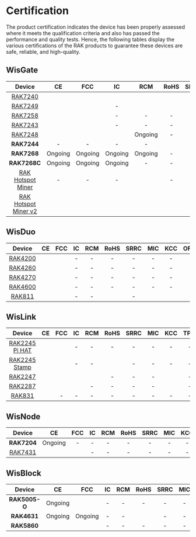 # Certification

The product certification indicates the device has been properly assessed where it meets the qualification criteria and also has passed the performance and quality tests. Hence, the following tables display the various certifications of the RAK products to guarantee these devices are safe, reliable, and high-quality.

## WisGate

|                                                  Device                                                   |                                                           CE                                                            |                                                          FCC                                                          |                                                 IC                                                  |                                                               RCM                                                               |                                                                   RoHS                                                                   |                                              SRRC                                               |  MIC  |                                                            KCC                                                            | TPIT  |  OFCA   |                                              IMDA                                               |                                                         ANATEL                                                          |                                              Ukraine                                               |                                                            IP67                                                            | UKCA | REACH |
| :-------------------------------------------------------------------------------------------------------: | :---------------------------------------------------------------------------------------------------------------------: | :-------------------------------------------------------------------------------------------------------------------: | :-------------------------------------------------------------------------------------------------: | :-----------------------------------------------------------------------------------------------------------------------------: | :--------------------------------------------------------------------------------------------------------------------------------------: | :---------------------------------------------------------------------------------------------: | :---: | :-----------------------------------------------------------------------------------------------------------------------: | :---: | :-----: | :---------------------------------------------------------------------------------------------: | :---------------------------------------------------------------------------------------------------------------------: | :------------------------------------------------------------------------------------------------: | :------------------------------------------------------------------------------------------------------------------------: | :---: | :---: |
|           <a href="/Product-Categories/WisGate/RAK7240/Overview/" target="_blank"> RAK7240 </a>           |           [](https://downloads.rakwireless.com/LoRa/RAK7240/Certification-Report/RAK7240_CE_Certificate.zip)            |          [](https://downloads.rakwireless.com/LoRa/RAK7240/Certification-Report/RAK7240_FCC_Certificate.zip)          | [](https://downloads.rakwireless.com/LoRa/RAK7240/Certification-Report/RAK7249_RAK7240_IC_Cert.pdf) |               [](https://downloads.rakwireless.com/LoRa/RAK7240/Certification-Report/RAK7240-RCM_Test_Report.zip)               |              [](https://downloads.rakwireless.com/LoRa/RAK7240/Certification-Report/RAK-ROHS-ATL202011241747R01-Report.pdf)              |                                                -                                                |   -   |                                                             -                                                             |   -   |    -    |                                                -                                                | [](https://downloads.rakwireless.com/LoRa/RAK7240/Certification-Report/RAK7240_Anatel_Certificado%2017194-20-10145.pdf) |                                                 -                                                  |                                                             -                                                              |   -   |   -   |
|           <a href="/Product-Categories/WisGate/RAK7249/Overview/" target="_blank"> RAK7249 </a>           | [](https://downloads.rakwireless.com/LoRa/DIY-Gateway-RAK7249/Certification-Report/RAK7249_RED%28CE%29_Certificate.zip) |    [](https://downloads.rakwireless.com/LoRa/DIY-Gateway-RAK7249/Certification-Report/RAK7249_FCC_Certificate.zip)    |                                                  -                                                  |         [](https://downloads.rakwireless.com/LoRa/DIY-Gateway-RAK7249/Certification-Report/RAK7249-RCM_Test_Report.zip)         |      [](https://downloads.rakwireless.com/LoRa/DIY-Gateway-RAK7249/Certification-Report/RAK7249-ROHS-ATL20191105773R01-Report.pdf)       |                                                -                                                |   -   |                                                             -                                                             |   -   |    -    |                                                -                                                |                                                            -                                                            |                                                 -                                                  | [](https://downloads.rakwireless.com/LoRa/DIY-Gateway-RAK7249/Certification-Report/RAK7249_Enclosure_IP67_Test_Report.pdf) |   -   |   -   |
|           <a href="/Product-Categories/WisGate/RAK7258/Overview/" target="_blank"> RAK7258 </a>           |    [](https://downloads.rakwireless.com/LoRa/Indoor-Gateway-RAK7258/Certification-Report/RAK7258_CE_Certificate.zip)    |  [](https://downloads.rakwireless.com/LoRa/Indoor-Gateway-RAK7258/Certification-Report/RAK7258_FCC_Certificate.zip)   |                                                  -                                                  |                                                                -                                                                |                                                                    -                                                                     |                                                -                                                |   -   | [](https://downloads.rakwireless.com/LoRa/Indoor-Gateway-RAK7258/Certification-Report/RAK7258%20_%20KC_certification.pdf) |   -   |    -    |                                                -                                                |                                                            -                                                            |                                                 -                                                  |                                                             -                                                              |   -   |   -   |
|           <a href="/Product-Categories/WisGate/RAK7243/Overview/" target="_blank"> RAK7243 </a>           |  [](https://downloads.rakwireless.com/LoRa/Pilot-Gateway-Pro-RAK7243/Certification-Report/RAK7243_CE_Certificate.zip)   | [](https://downloads.rakwireless.com/LoRa/Pilot-Gateway-Pro-RAK7243/Certification-Report/RAK7243_FCC_Certificate.zip) |                                                  -                                                  |                                                                -                                                                |                                                                    -                                                                     |                                                -                                                |   -   |                                                             -                                                             |   -   |    -    |                                                -                                                |                                                            -                                                            |                                                 -                                                  |                                                             -                                                              |   -   |   -   |
|           <a href="/Product-Categories/WisGate/RAK7248/Overview/" target="_blank"> RAK7248 </a>           |              [](https://downloads.rakwireless.com/LoRa/RAK7248/Certification/RAK7248_CE_Certification.zip)              |            [](https://downloads.rakwireless.com/LoRa/RAK7248/Certification/RAK7248_FCC_Certification.zip)             |    [](https://downloads.rakwireless.com/LoRa/RAK7248/Certification/RAK7248_IC_Certification.zip)    |                                                             Ongoing                                                             |                                                                    -                                                                     | [](https://downloads.rakwireless.com/LoRa/RAK7248/Certification/RAK7248_SRRC_certification.zip) |   -   |                                                          Ongoing                                                          |   -   | Ongoing | [](https://downloads.rakwireless.com/LoRa/RAK7248/Certification/RAK7248_IMDA_Certification.zip) |                                                            -                                                            | [](https://downloads.rakwireless.com/LoRa/RAK7248/Certification/RAK7248_Ukraine_Certification.rar) |                                                             -                                                              |   -   |   -   |
|                                                **RAK7244**                                                |                                                            -                                                            |                                                           -                                                           |                                                  -                                                  |                                                                -                                                                | [](https://downloads.rakwireless.com/LoRa/Developer-LoRaWAN-Gateway-RAK7244%26RAK7244P/Certification/ROHS-ATL202012091807R01-Report.pdf) |                                                -                                                |   -   |                                                             -                                                             |   -   |    -    |                                                -                                                |                                                            -                                                            |                                                 -                                                  |                                                             -                                                              |   -   |   -   |
|                                                **RAK7268**                                                |                                                         Ongoing                                                         |                                                        Ongoing                                                        |                                               Ongoing                                               |                                                             Ongoing                                                             |                                                                    -                                                                     |                                                -                                                |   -   |                                                          Ongoing                                                          |   -   |    -    |                                                -                                                |                                                         Ongoing                                                         |                                                 -                                                  |                                                             -                                                              |   -   |   -   |
|                                               **RAK7268C**                                                |                                                         Ongoing                                                         |                                                        Ongoing                                                        |                                               Ongoing                                               |                                                                -                                                                |                                                                    -                                                                     |                                                -                                                |   -   |                                                             -                                                             |   -   |    -    |                                                -                                                |                                                            -                                                            |                                                 -                                                  |                                                             -                                                              |   -   |   -   |
| <a href="/Product-Categories/WisGate/RAK-Hotspot-Miner/Overview/" target="_blank"> RAK Hotspot Miner </a> |                                                            -                                                            |                                                           -                                                           |                                                  -                                                  | [](https://downloads.rakwireless.com/LoRa/RAK_Hotspot_Miner/Certification/RCMA0210312001RCM%20cert-RAK7248%20RCM_Australia.pdf) |                                                                    -                                                                     |                                                -                                                |   -   |                                                             -                                                             |   -   |    -    |                                                -                                                |                                                            -                                                            |                                                 -                                                  |                                                             -                                                              |   -   |   -   |
| <a href="/Product-Categories/WisGate/RAK-Hotspot-Miner-v2/Overview/" target="_blank"> RAK Hotspot Miner v2</a> | [](https://downloads.rakwireless.com/LoRa/RAK_Hotspot_Miner/Certification/AT%2050501450%200001_Hotspot%20Miner_CE_cert.pdf) | [](https://downloads.rakwireless.com/LoRa/RAK_Hotspot_Miner/Certification/2AF6B-RAK7248%20JAB_Hotspot%20Miner_FCC_cert.pdf) |  [](https://downloads.rakwireless.com/LoRa/RAK_Hotspot_Miner/Certification/Hotspot%20Miner_IC_report.pdf) | [](https://downloads.rakwireless.com/LoRa/RAK_Hotspot_Miner/Certification/RCMA0210312001RCM%20cert-RAK7248%20RCM_Australia.pdf) |  [](https://downloads.rakwireless.com/LoRa/RAK_Hotspot_Miner/Certification/ROHS%20REPORT.pdf)                       |                                                -                                                |   -   |                                                             -                                                             |   -   |    -    |                                                -                                                |                                                            -                                                            |                                                 -                                                  |                                                             -                                                              | [](https://downloads.rakwireless.com/LoRa/RAK_Hotspot_Miner/Certification/AW%2050501452%200001_Hotspot%20Miner_UKCA_cert.pdf)   | [](https://downloads.rakwireless.com/LoRa/RAK_Hotspot_Miner/Certification/REACH%20REPORT.PDF) |

## WisDuo

|                                           Device                                            |                                                         CE                                                         |                                                    FCC                                                     |  IC   |  RCM  |                                                    RoHS                                                     | SRRC  |                                                    MIC                                                     |                                                     KCC                                                      | OFCA  | IMDA  | ANATEL | Ukraine | IP67  | UKCA | REACH |
| :-----------------------------------------------------------------------------------------: | :----------------------------------------------------------------------------------------------------------------: | :--------------------------------------------------------------------------------------------------------: | :---: | :---: | :---------------------------------------------------------------------------------------------------------: | :---: | :--------------------------------------------------------------------------------------------------------: | :----------------------------------------------------------------------------------------------------------: | :---: | :---: | :----: | :-----: | :---: | :-----: | :---: |
| <a href="/Product-Categories/WisDuo/RAK4200-Module/Overview/" target="_blank"> RAK4200 </a> |        [](https://downloads.rakwireless.com/LoRa/RAK4200/Certification-Report/RAK4200H_CE_Certificate.zip)         |   [](https://downloads.rakwireless.com/LoRa/RAK4200/Certification-Report/RAK4200_FCC_certification.zip)    |   -   |   -   |                                                      -                                                      |   -   |                                                     -                                                      |                                                      -                                                       |   -   |   -   |   -    |    -    |   -   |    -    |   -   |
| <a href="/Product-Categories/WisDuo/RAK4260-Module/Overview/" target="_blank"> RAK4260 </a> | [](https://downloads.rakwireless.com/LoRa/RAK4260/Certification-Report/RAK4260H-CE-ATL20191108787-Certificate.pdf) | [](https://downloads.rakwireless.com/LoRa/RAK4260/Certification-Report/RAK4260H-FCC-2AF6B-Certificate.pdf) |   -   |   -   |                                                      -                                                      |   -   |                                                     -                                                      |                                                      -                                                       |   -   |   -   |   -    |    -    |   -   |    -    |   -   |
| <a href="/Product-Categories/WisDuo/RAK4270-Module/Overview/" target="_blank"> RAK4270 </a> |           [](https://downloads.rakwireless.com/LoRa/RAK4270/Certification-Report/CE%20Certification.zip)           |      [](https://downloads.rakwireless.com/LoRa/RAK4270/Certification-Report/FCC%20Certification.zip)       |   -   |   -   |                                                      -                                                      |   -   |                                                     -                                                      |                                                      -                                                       |   -   |   -   |   -    |    -    |   -   |    -    |   -   |
| <a href="/Product-Categories/WisDuo/RAK4600-Module/Overview/" target="_blank"> RAK4600 </a> |         [](https://downloads.rakwireless.com/LoRa/RAK4600/Certification/RAK4600%20CE%20Certification.zip)          |     [](https://downloads.rakwireless.com/LoRa/RAK4600/Certification/RAK4600%20FCC%20Certification.zip)     |   -   |   -   |                                                      -                                                      |   -   |                                                     -                                                      |                                                      -                                                       |   -   |   -   |   -    |    -    |   -   |    -    |   -   |
|  <a href="/Product-Categories/WisDuo/RAK811-Module/Overview/" target="_blank"> RAK811 </a>  |       [](https://downloads.rakwireless.com/LoRa/RAK811/Certification_Report/RAK811%20CE%20Certification.rar)       | [](https://downloads.rakwireless.com/LoRa/RAK811/Certification_Report/RAK811%C2%A0FCC%20Certification.rar) |   -   |   -   | [](https://downloads.rakwireless.com/LoRa/RAK811/Certification_Report/RAK811%C2%A0ROSH%20Certification.rar) |   -   | [](https://downloads.rakwireless.com/LoRa/RAK811/Certification_Report/RAK811%C2%A0MIC%20Certification.rar) | [](https://downloads.rakwireless.com/LoRa/RAK811/Certification_Report/RAK811_KCC%C2%A0%28Certificate%29.pdf) |   -   |   -   |   -    |    -    |   -   |    -    |   -   |

## WisLink

|                                                  Device                                                   |                                                               CE                                                                |                                                                           FCC                                                                           |                                                       IC                                                        |                                                             RCM                                                             |                                                    RoHS                                                    | SRRC  |  MIC  |                                                             KCC                                                             | TPIT  | OFCA  | IMDA  | ANATEL | Ukraine | IP67  | UKCA | REACH |
| :-------------------------------------------------------------------------------------------------------: | :-----------------------------------------------------------------------------------------------------------------------------: | :-----------------------------------------------------------------------------------------------------------------------------------------------------: | :-------------------------------------------------------------------------------------------------------------: | :-------------------------------------------------------------------------------------------------------------------------: | :--------------------------------------------------------------------------------------------------------: | :---: | :---: | :-------------------------------------------------------------------------------------------------------------------------: | :---: | :---: | :---: | :----: | :-----: | :---: | :---: | :---: |
|    <a href="/Product-Categories/WisLink/RAK2245-Pi-HAT/Overview/" target="_blank"> RAK2245 Pi HAT </a>    |        [](https://downloads.rakwireless.com/LoRa/RAK2245-Pi-HAT/Certification-Report/RAK2245_Pi_HAT_CE_Certificate.zip)         |                    [](https://downloads.rakwireless.com/LoRa/RAK2245-Pi-HAT/Certification-Report/RAK2245_Pi_HAT_FCC_Certificate.zip)                    |                                                        -                                                        |                                                              -                                                              |                                                     -                                                      |   -   |   -   |                                                              -                                                              |   -   |   -   |   -   |   -    |    -    |   -   |   -   |   -   |
| <a href="/Product-Categories/WisLink/RAK2245-Stamp-Edition/Overview/" target="_blank"> RAK2245 Stamp </a> |               [](https://downloads.rakwireless.com/LoRa/RAK2245/Certification-Report/RAK2245_CE_Certificate.zip)                |                           [](https://downloads.rakwireless.com/LoRa/RAK2245/Certification-Report/RAK2245_FCC_Certificate.zip)                           |                                                        -                                                        |                                                              -                                                              | [](https://downloads.rakwireless.com/LoRa/RAK2245/Certification-Report/ROHS-ATL202012091808R01-Report.pdf) |   -   |   -   |                                                              -                                                              |   -   |   -   |   -   |   -    |    -    |   -   |   -   |   -   |
|           <a href="/Product-Categories/WisLink/RAK2247/Overview/" target="_blank"> RAK2247 </a>           |              [](https://downloads.rakwireless.com/LoRa/RAK2247-Mini-PCIe/Certification-Report/RAK2247_CE_CERT.zip)              | [](https://downloads.rakwireless.com/LoRa/RAK2247-Mini-PCIe/Certification-Report/Shenzhen%20Rakwireless%202AF6B-RAK2247%20FCC%20Grant%20%28C2PC%29.pdf) | [](https://downloads.rakwireless.com/LoRa/RAK2247-Mini-PCIe/Certification-Report/RAK2247_IC_certificate%20.zip) | [](https://downloads.rakwireless.com/LoRa/RAK2247-Mini-PCIe/Certification-Report/RAK2247-RCM-Declaration-of-Conformity.pdf) |                                                     -                                                      |   -   |   -   | [](https://downloads.rakwireless.com/LoRa/RAK2247-Mini-PCIe/Certification-Report/RAK2247-RCM-Declaration-of-Conformity.pdf) |   -   |   -   |   -   |   -    |    -    |   -   |   -   |   -   |
|           <a href="/Product-Categories/WisLink/RAK2287/Overview/" target="_blank"> RAK2287 </a>           |           [](https://downloads.rakwireless.com/LoRa/RAK2287-Mini-PCIe/Certification/RAK2287%20CE%20certification.zip)           |                      [](https://downloads.rakwireless.com/LoRa/RAK2287-Mini-PCIe/Certification/RAK2287%20FCC%20certification.zip)                       |   [](https://downloads.rakwireless.com/LoRa/RAK2287-Mini-PCIe/Certification/RAK2287%20IC%20certification.zip)   |                                                              -                                                              |                                                     -                                                      |   -   |   -   |        [](https://downloads.rakwireless.com/LoRa/RAK2287-Mini-PCIe/Certification-Report/RAK2287_KCC_Certificate.zip)        |   -   |   -   |   -   |   -    |    -    |   -   |   -   |   -   |
|            <a href="/Product-Categories/WisLink/RAK831/Overview/" target="_blank"> RAK831 </a>            | [](https://downloads.rakwireless.com/LoRa/RAK831-LoRa-Gateway/Certification-Report/CE%20Label%20and%20Label%20location_RED.pdf) |                                                                            -                                                                            |                                                        -                                                        |                                                              -                                                              |                                                     -                                                      |   -   |   -   |                                                              -                                                              |   -   |   -   |   -   |   -    |    -    |   -   |   -   |   -   |

## WisNode

|                                        Device                                         |                                                 CE                                                 |                                                 FCC                                                 |  IC   |  RCM  | RoHS  | SRRC  |  MIC  |  KCC  | OFCA  | IMDA  | ANATEL | Ukraine | IP67  | UKCA | REACH |
| :-----------------------------------------------------------------------------------: | :------------------------------------------------------------------------------------------------: | :-------------------------------------------------------------------------------------------------: | :---: | :---: | :---: | :---: | :---: | :---: | :---: | :---: | :----: | :-----: | :---: |:-----: | :---: |
|                                      **RAK7204**                                      |                                              Ongoing                                               |                                                  -                                                  |   -   |   -   |   -   |   -   |   -   |   -   |   -   |   -   |   -    |    -    |   -   |    -    |   -   |
| <a href="/Product-Categories/WisNode/RAK7431/Overview/" target="_blank"> RAK7431 </a> | [](https://downloads.rakwireless.com/LoRa/RAK7431/Certification-Report/RAK7431_CE_Certificate.zip) | [](https://downloads.rakwireless.com/LoRa/RAK7431/Certification-Report/RAK7431_FCC_Certificate.zip) |   -   |   -   |   -   |   -   |   -   |   -   |   -   |   -   |   -    |    -    |   -   |    -    |   -   |

## WisBlock

|    Device     |                                              CE                                               |                                                                               FCC                                                                               | IC | RCM |                                               RoHS                                               | SRRC | MIC | KCC | TPIT | OFCA | IMDA | ANATEL | Ukraine | IP67 | UKCA | REACH |
| :-----------: | :-------------------------------------------------------------------------------------------: | :-------------------------------------------------------------------------------------------------------------------------------------------------------------: |:-: | :-: | :----------------------------------------------------------------------------------------------: | :--: | :-: | :-: | :--: | :--: | :--: | :----: | :-----: | :--: | :-----: | :--: |
| **RAK5005-O** |                                            Ongoing                                            | [](https://downloads.rakwireless.com/LoRa/WisBlock/RAK5005-O/Certification/RSZ201124006-EM-00%C2%A0FCC%C2%A0Part%C2%A015B%C2%A0SDoC%26ICES-003%C2%A0Report.pdf) | -  |  -  |                                                -                                                 |  -   |  -  |  -  |  -   |  -   |  -   |   -    |    -    |  -   |    -    |  -   |
|  **RAK4631**  |                                            Ongoing                                            |                                                                             Ongoing                                                                             | -  |  -  | [](https://downloads.rakwireless.com/LoRa/RAK4630/Certification/RAK4630RAK4631rohs%20report.pdf) |  -   |  -  |  -  |  -   |  -   |  -   |   -    |    -    |  -   |    -    |  -   |
|  **RAK5860**  | [](https://downloads.rakwireless.com/LoRa/WisBlock/RAK5860/Certification/RAK5860_CE_Cert.zip) |               [](https://downloads.rakwireless.com/LoRa/WisBlock/RAK5860/Certification/Shenzhen%20Rakwireless%202AF6B-RAK5860%20FCC%20Grant.pdf)                | -  |  -  |                                                -                                                 |  -   |  -  |  -  |  -   |  -   |  -   |   -    |    -    |  -   |    -    |  -   |